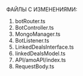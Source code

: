 ФАЙЛЫ С ИЗМЕНЕНИЯМИ:

1. botRouter.ts
2. BotController.ts
3. MongoManager.ts
4. BotListener.ts
5. LinkedDealsInterface.ts
6. linkedDealsModel.ts
7. API/amoAPI/index.ts
8. RequestBody.ts